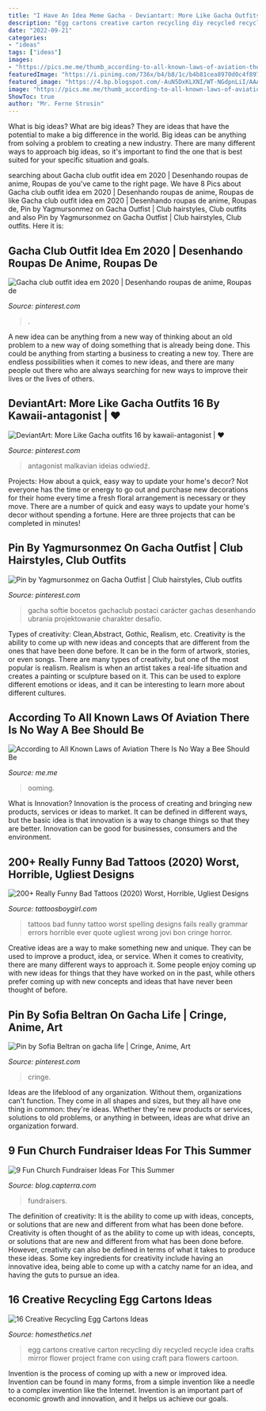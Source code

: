 ```yaml
---
title: "I Have An Idea Meme Gacha - Deviantart: More Like Gacha Outfits 16 By Kawaii-antagonist"
description: "Egg cartons creative carton recycling diy recycled recycle idea crafts mirror flower project frame con using craft para flowers cartoon"
date: "2022-09-21"
categories:
- "ideas"
tags: ["ideas"]
images:
- "https://pics.me.me/thumb_according-to-all-known-laws-of-aviation-there-is-no-64163268.png"
featuredImage: "https://i.pinimg.com/736x/b4/b8/1c/b4b81cea8970d0c4f897059184a79624.jpg"
featured_image: "https://4.bp.blogspot.com/-AuN5DxKLXNI/WT-NGdpnLiI/AAAAAAAAKv4/L1ejelNsoHEr7GOa0O96-9XJBqCVnIthgCLcB/s1600/Bad%2BFont%2BTattoo%2BDesign%2Bon%2BBicep.JPG"
image: "https://pics.me.me/thumb_according-to-all-known-laws-of-aviation-there-is-no-64163268.png"
ShowToc: true
author: "Mr. Ferne Strosin"
---
```



What is big ideas?
What are big ideas? They are ideas that have the potential to make a big difference in the world. Big ideas can be anything from solving a problem to creating a new industry. There are many different ways to approach big ideas, so it's important to find the one that is best suited for your specific situation and goals.

	

		
searching about Gacha club outfit idea em 2020 | Desenhando roupas de anime, Roupas de you've came to the right page. We have 8 Pics about Gacha club outfit idea em 2020 | Desenhando roupas de anime, Roupas de like Gacha club outfit idea em 2020 | Desenhando roupas de anime, Roupas de, Pin by Yagmursonmez on Gacha Outfist | Club hairstyles, Club outfits and also Pin by Yagmursonmez on Gacha Outfist | Club hairstyles, Club outfits. Here it is:
		
    
## Gacha Club Outfit Idea Em 2020 | Desenhando Roupas De Anime, Roupas De

<img loading=lazy src="https://i.pinimg.com/736x/96/6f/03/966f03fbb6349b586938bb09125eb888.jpg" onerror="this.onerror=null;this.src='https://tse1.mm.bing.net/th?id=OIP.yCcoNjP5PtlGIzV4WdIxEQHaHS&amp;pid=15.1';" alt="Gacha club outfit idea em 2020 | Desenhando roupas de anime, Roupas de">

_Source: pinterest.com_

>. 

	

A new idea can be anything from a new way of thinking about an old problem to a new way of doing something that is already being done. This could be anything from starting a business to creating a new toy. There are endless possibilities when it comes to new ideas, and there are many people out there who are always searching for new ways to improve their lives or the lives of others.

    
## DeviantArt: More Like Gacha Outfits 16 By Kawaii-antagonist | ♥

<img loading=lazy src="https://i.pinimg.com/736x/11/17/fe/1117fe97cd65d7929477e6e23c07d942--anime-outfits-chibi.jpg?b=t" onerror="this.onerror=null;this.src='https://tse2.mm.bing.net/th?id=OIP.fOrezCrLe_uKWrTzvuMpAAHaFU&amp;pid=15.1';" alt="DeviantArt: More Like Gacha outfits 16 by kawaii-antagonist | ♥">

_Source: pinterest.com_

>antagonist malkavian ideias odwiedź. 

	

Projects: How about a quick, easy way to update your home's decor?
Not everyone has the time or energy to go out and purchase new decorations for their home every time a fresh floral arrangement is necessary or they move. There are a number of quick and easy ways to update your home's decor without spending a fortune. Here are three projects that can be completed in minutes!

    
## Pin By Yagmursonmez On Gacha Outfist | Club Hairstyles, Club Outfits

<img loading=lazy src="https://i.pinimg.com/736x/b4/b8/1c/b4b81cea8970d0c4f897059184a79624.jpg" onerror="this.onerror=null;this.src='https://tse4.mm.bing.net/th?id=OIP.J7r5J-xeSxHve1amBoME6AHaHa&amp;pid=15.1';" alt="Pin by Yagmursonmez on Gacha Outfist | Club hairstyles, Club outfits">

_Source: pinterest.com_

>gacha softie bocetos gachaclub postaci carácter gachas desenhando ubrania projektowanie charakter desafío. 

	

Types of creativity: Clean,Abstract, Gothic, Realism, etc.
Creativity is the ability to come up with new ideas and concepts that are different from the ones that have been done before. It can be in the form of artwork, stories, or even songs. There are many types of creativity, but one of the most popular is realism. Realism is when an artist takes a real-life situation and creates a painting or sculpture based on it. This can be used to explore different emotions or ideas, and it can be interesting to learn more about different cultures.

    
## According To All Known Laws Of Aviation There Is No Way A Bee Should Be

<img loading=lazy src="https://pics.me.me/thumb_according-to-all-known-laws-of-aviation-there-is-no-64163268.png" onerror="this.onerror=null;this.src='https://tse4.mm.bing.net/th?id=OIP.7J7soJ7G8paFReBimnsxbgAAAA&amp;pid=15.1';" alt="According to All Known Laws of Aviation There Is No Way a Bee Should Be">

_Source: me.me_

>ooming. 

	

What is Innovation?
Innovation is the process of creating and bringing new products, services or ideas to market. It can be defined in different ways, but the basic idea is that innovation is a way to change things so that they are better. Innovation can be good for businesses, consumers and the environment.

    
## 200+ Really Funny Bad Tattoos (2020) Worst, Horrible, Ugliest Designs

<img loading=lazy src="https://4.bp.blogspot.com/-AuN5DxKLXNI/WT-NGdpnLiI/AAAAAAAAKv4/L1ejelNsoHEr7GOa0O96-9XJBqCVnIthgCLcB/s1600/Bad%2BFont%2BTattoo%2BDesign%2Bon%2BBicep.JPG" onerror="this.onerror=null;this.src='https://tse1.mm.bing.net/th?id=OIP.sk_Ids0vekNT4T7MH5pwxgHaJ3&amp;pid=15.1';" alt="200+ Really Funny Bad Tattoos (2020) Worst, Horrible, Ugliest Designs">

_Source: tattoosboygirl.com_

>tattoos bad funny tattoo worst spelling designs fails really grammar errors horrible ever quote ugliest wrong jovi bon cringe horror. 

	

Creative ideas are a way to make something new and unique. They can be used to improve a product, idea, or service. When it comes to creativity, there are many different ways to approach it. Some people enjoy coming up with new ideas for things that they have worked on in the past, while others prefer coming up with new concepts and ideas that have never been thought of before.

    
## Pin By Sofia Beltran On Gacha Life | Cringe, Anime, Art

<img loading=lazy src="https://i.pinimg.com/736x/87/33/c4/8733c4c1a5d58eb0dbe009dbef12cabe.jpg" onerror="this.onerror=null;this.src='https://tse1.mm.bing.net/th?id=OIP.PwB6BPRAo4FfwzfqLWNE_AAAAA&amp;pid=15.1';" alt="Pin by Sofia Beltran on gacha life | Cringe, Anime, Art">

_Source: pinterest.com_

>cringe. 

	

Ideas are the lifeblood of any organization. Without them, organizations can't function. They come in all shapes and sizes, but they all have one thing in common: they're ideas. Whether they're new products or services, solutions to old problems, or anything in between, ideas are what drive an organization forward.

    
## 9 Fun Church Fundraiser Ideas For This Summer

<img loading=lazy src="https://blog.capterra.com/wp-content/uploads/2017/07/giphy-downsized-4-1.gif" onerror="this.onerror=null;this.src='https://tse3.mm.bing.net/th?id=OIP.Jku-ZnphhRq4BvuSU1dnCQAAAA&amp;pid=15.1';" alt="9 Fun Church Fundraiser Ideas For This Summer">

_Source: blog.capterra.com_

>fundraisers. 

	

The definition of creativity: It is the ability to come up with ideas, concepts, or solutions that are new and different from what has been done before.
Creativity is often thought of as the ability to come up with ideas, concepts, or solutions that are new and different from what has been done before. However, creativity can also be defined in terms of what it takes to produce these ideas. Some key ingredients for creativity include having an innovative idea, being able to come up with a catchy name for an idea, and having the guts to pursue an idea.

    
## 16 Creative Recycling Egg Cartons Ideas

<img loading=lazy src="http://cdn.homesthetics.net/wp-content/uploads/2015/08/16-Creative-Recycling-Egg-Cartons-Ideas-2.jpg" onerror="this.onerror=null;this.src='https://tse4.mm.bing.net/th?id=OIP.0Y5vEbqm_wqrG4iPf_qc_AHaO0&amp;pid=15.1';" alt="16 Creative Recycling Egg Cartons Ideas">

_Source: homesthetics.net_

>egg cartons creative carton recycling diy recycled recycle idea crafts mirror flower project frame con using craft para flowers cartoon. 

	

Invention is the process of coming up with a new or improved idea. Invention can be found in many forms, from a simple invention like a needle to a complex invention like the Internet. Invention is an important part of economic growth and innovation, and it helps us achieve our goals.

